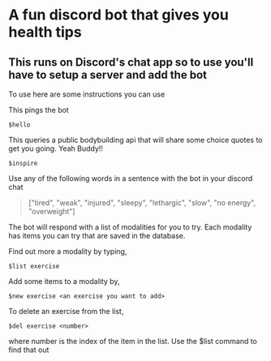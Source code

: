 # A fun discord bot that gives you health tips

## This runs on Discord's chat app so to use you'll have to setup a server and add the bot

To use here are some instructions you can use

  This pings the bot

    $hello 
    
This queries a public bodybuilding api that will share some choice quotes to get you going. Yeah Buddy!!
  
    $inspire 
    
  
Use any of the following words in a sentence with the bot in your discord chat
>["tired", "weak", "injured", "sleepy", "lethargic", "slow", "no energy", "overweight"] 

The bot will respond with a list of modalities for you to try. Each modality has items you can try that are saved in the database. 

Find out more a modality by typing,

    $list exercise 

Add some items to a modality by,

    $new exercise <an exercise you want to add>

To delete an exercise from the list,

    $del exercise <number> 
    
  where number is the index of the item in the list. Use the $list command to find that out


